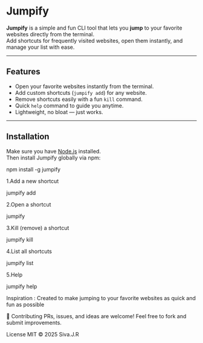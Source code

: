 # Jumpify

**Jumpify** is a simple and fun CLI tool that lets you **jump** to your favorite websites directly from the terminal.  
Add shortcuts for frequently visited websites, open them instantly, and manage your list with ease.  

---

##  Features
-  Open your favorite websites instantly from the terminal.  
-  Add custom shortcuts (`jumpify add`) for any website.  
-  Remove shortcuts easily with a fun `kill` command.  
-  Quick `help` command to guide you anytime.  
-  Lightweight, no bloat — just works.  

---

##  Installation

Make sure you have [Node.js](https://nodejs.org/) installed.  
Then install Jumpify globally via npm:

npm install -g jumpify



1.Add a new shortcut

jumpify add <name> <url>

2.Open a shortcut

jumpify <name>

3.Kill (remove) a shortcut

jumpify kill <name>

4.List all shortcuts

jumpify list

5.Help

jumpify help

Inspiration :
Created to make jumping to your favorite websites as quick and fun as possible


🤝 Contributing
PRs, issues, and ideas are welcome!
Feel free to fork and submit improvements.

License
MIT © 2025 Siva.J.R
